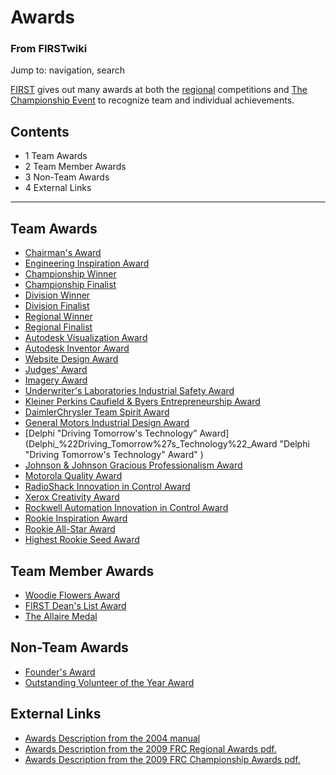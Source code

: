 

# Awards

### From FIRSTwiki

Jump to: navigation, search

[FIRST](first) gives out many awards at both the
[regional](Regional "Regional" ) competitions and [The Championship
Event](The_Championship_Event "The Championship Event" ) to
recognize team and individual achievements.

## Contents

  * 1 Team Awards
  * 2 Team Member Awards
  * 3 Non-Team Awards
  * 4 External Links  
---  
  

## Team Awards

  * [Chairman's Award](Chairman%27s_Award "Chairman's Award" )
  * [Engineering Inspiration Award](Engineering_Inspiration_Award "Engineering Inspiration Award" )
  * [Championship Winner](Championship_Winner "Championship Winner" )
  * [Championship Finalist](Championship_Finalist "Championship Finalist" )
  * [Division Winner](Division_Winner "Division Winner" )
  * [Division Finalist](Division_Finalist "Division Finalist" )
  * [Regional Winner](Regional_Winner "Regional Winner" )
  * [Regional Finalist](Regional_Finalist "Regional Finalist" )
  * [Autodesk Visualization Award](Autodesk_Visualization_Award "Autodesk Visualization Award" )
  * [Autodesk Inventor Award](Autodesk_Inventor_Award "Autodesk Inventor Award" )
  * [Website Design Award](Website_Design_Award "Website Design Award" )
  * [Judges' Award](Judges%27_Award "Judges' Award" )
  * [Imagery Award](Imagery_Award "Imagery Award" )
  * [Underwriter's Laboratories Industrial Safety Award](Underwriter%27s_Laboratories_Industrial_Safety_Award "Underwriter's Laboratories Industrial Safety Award" )
  * [Kleiner Perkins Caufield &amp; Byers Entrepreneurship Award](Kleiner_Perkins_Caufield_%26_Byers_Entrepreneurship_Award "Kleiner Perkins Caufield & Byers Entrepreneurship Award" )
  * [DaimlerChrysler Team Spirit Award](DaimlerChrysler_Team_Spirit_Award "DaimlerChrysler Team Spirit Award" )
  * [General Motors Industrial Design Award](General_Motors_Industrial_Design_Award "General Motors Industrial Design Award" )
  * [Delphi "Driving Tomorrow's Technology" Award](Delphi_%22Driving_Tomorrow%27s_Technology%22_Award "Delphi "Driving Tomorrow's Technology" Award" )
  * [Johnson &amp; Johnson Gracious Professionalism Award](Johnson_%26_Johnson_Gracious_Professionalism_Award "Johnson & Johnson Gracious Professionalism Award" )
  * [Motorola Quality Award](Motorola_Quality_Award "Motorola Quality Award" )
  * [RadioShack Innovation in Control Award](RadioShack_Innovation_in_Control_Award "RadioShack Innovation in Control Award" )
  * [Xerox Creativity Award](Xerox_Creativity_Award "Xerox Creativity Award" )
  * [Rockwell Automation Innovation in Control Award](Rockwell_Automation_Innovation_in_Control_Award "Rockwell Automation Innovation in Control Award" )
  * [Rookie Inspiration Award](Rookie_Inspiration_Award "Rookie Inspiration Award" )
  * [Rookie All-Star Award](Rookie_All-Star_Award "Rookie All-Star Award" )
  * [Highest Rookie Seed Award](Highest_Rookie_Seed_Award "Highest Rookie Seed Award" )


## Team Member Awards

  * [Woodie Flowers Award](Woodie_Flowers_Award "Woodie Flowers Award" )
  * [FIRST Dean's List Award](FIRST_Dean%27s_List_Award "FIRST Dean's List Award" )
  * [The Allaire Medal](The_Allaire_Medal "The Allaire Medal" )


## Non-Team Awards

  * [Founder's Award](Founder%27s_Award "Founder's Award" )
  * [Outstanding Volunteer of the Year Award](Outstanding_Volunteer_of_the_Year_Award "Outstanding Volunteer of the Year Award" )


## External Links

  * [Awards Description from the 2004 manual](http://www2.usfirst.org/2004comp/8-TheAwards-RevA-incorporated.pdf "http://www2.usfirst.org/2004comp/8-TheAwards-RevA-incorporated.pdf" )
  * [Awards Description from the 2009 FRC Regional Awards pdf.](http://www.usfirst.org/uploadedFiles/Community/FRC/Hero_Assets/2009%20FRC%20Regional%20%20Awards.pdf "http://www.usfirst.org/uploadedFiles/Community/FRC/Hero_Assets/2009%20FRC%20Regional%20%20Awards.pdf" )
  * [Awards Description from the 2009 FRC Championship Awards pdf.](http://www.usfirst.org/uploadedFiles/Community/FRC/Hero_Assets/2009%20FRC%20Championship%20Awards.pdf "http://www.usfirst.org/uploadedFiles/Community/FRC/Hero_Assets/2009%20FRC%20Championship%20Awards.pdf" )

